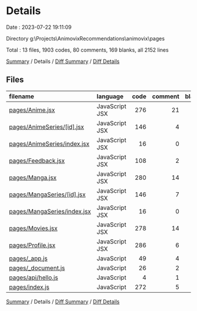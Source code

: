 # Details

Date : 2023-07-22 19:11:09

Directory g:\\Projects\\AnimovixRecommendations\\animovix\\pages

Total : 13 files,  1903 codes, 80 comments, 169 blanks, all 2152 lines

[Summary](results.md) / Details / [Diff Summary](diff.md) / [Diff Details](diff-details.md)

## Files
| filename | language | code | comment | blank | total |
| :--- | :--- | ---: | ---: | ---: | ---: |
| [pages/Anime.jsx](/pages/Anime.jsx) | JavaScript JSX | 276 | 21 | 20 | 317 |
| [pages/AnimeSeries/[id].jsx](/pages/AnimeSeries/%5Bid%5D.jsx) | JavaScript JSX | 146 | 4 | 13 | 163 |
| [pages/AnimeSeries/index.jsx](/pages/AnimeSeries/index.jsx) | JavaScript JSX | 16 | 0 | 5 | 21 |
| [pages/Feedback.jsx](/pages/Feedback.jsx) | JavaScript JSX | 108 | 2 | 18 | 128 |
| [pages/Manga.jsx](/pages/Manga.jsx) | JavaScript JSX | 280 | 14 | 19 | 313 |
| [pages/MangaSeries/[id].jsx](/pages/MangaSeries/%5Bid%5D.jsx) | JavaScript JSX | 146 | 7 | 14 | 167 |
| [pages/MangaSeries/index.jsx](/pages/MangaSeries/index.jsx) | JavaScript JSX | 16 | 0 | 5 | 21 |
| [pages/Movies.jsx](/pages/Movies.jsx) | JavaScript JSX | 278 | 14 | 19 | 311 |
| [pages/Profile.jsx](/pages/Profile.jsx) | JavaScript JSX | 286 | 6 | 17 | 309 |
| [pages/_app.js](/pages/_app.js) | JavaScript | 49 | 4 | 10 | 63 |
| [pages/_document.js](/pages/_document.js) | JavaScript | 26 | 2 | 4 | 32 |
| [pages/api/hello.js](/pages/api/hello.js) | JavaScript | 4 | 1 | 1 | 6 |
| [pages/index.js](/pages/index.js) | JavaScript | 272 | 5 | 24 | 301 |

[Summary](results.md) / Details / [Diff Summary](diff.md) / [Diff Details](diff-details.md)
